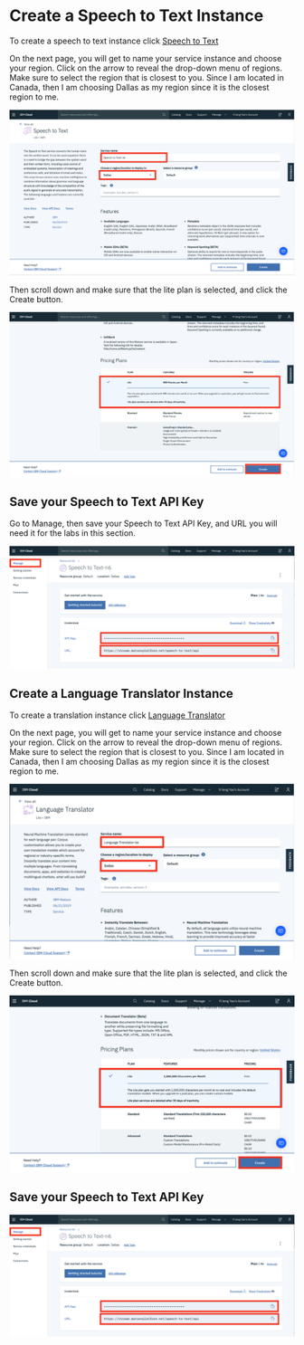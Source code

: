 # Create a Speech to Text Instance

To create a speech to text instance click [Speech to Text](https://cocl.us/coursera_speech_to_text)

On the next page, you will get to name your service instance and choose your region. Click on the arrow to reveal the drop-down menu of regions. Make sure to select the region that is closest to you. Since I am located in Canada, then I am choosing Dallas as my region since it is the closest region to me.

![](res/Naming_Speech_to_Text_Service.png)

Then scroll down and make sure that the lite plan is selected, and click the Create button.

![](res/Create_Speech_to_Text.png)

## Save your Speech to Text API Key
Go to Manage, then save your Speech to Text API Key, and URL you will need it for the labs in this section.

![](res/Speech_to_Text_API.png)

## Create a Language Translator Instance

To create a translation instance click [Language Translator](https://cocl.us/PY0101EN_Cousera_LanguageTranslator)

On the next page, you will get to name your service instance and choose your region. Click on the arrow to reveal the drop-down menu of regions. Make sure to select the region that is closest to you. Since I am located in Canada, then I am choosing Dallas as my region since it is the closest region to me.

![](res/Naming_Language_Translator.png)

Then scroll down and make sure that the lite plan is selected, and click the Create button.

![](res/Create_Translation.png)

## Save your Speech to Text API Key

![](res/Speech_to_Text_API.png)